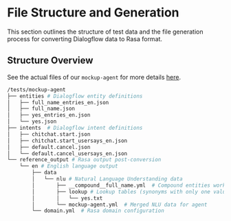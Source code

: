 # File Structure and Generation

This section outlines the structure of test data and the file generation process for converting Dialogflow data to Rasa format.

## Structure Overview

See the actual files of our `mockup-agent` for more details [here](tests/mockup-agent).

``` bash
/tests/mockup-agent
├── entities # Dialogflow entity definitions
│   ├── full_name_entries_en.json
│   ├── full_name.json
│   ├── yes_entries_en.json
│   └── yes.json
├── intents  # Dialogflow intent definitions
│   ├── chitchat.start.json
│   ├── chitchat.start_usersays_en.json
│   ├── default.cancel.json
│   └── default.cancel_usersays_en.json
└── reference_output # Rasa output post-conversion
    └── en # English language output
        ├── data
        │   └── nlu # Natural Language Understanding data
        │       ├── __compound__full_name.yml  # Compound entities workaround
        │       ├── lookup # Lookup tables (synonyms with only one value under an entity)
        │       │   └── yes.txt
        │       └── mockup-agent.yml  # Merged NLU data for agent
        └── domain.yml  # Rasa domain configuration
```
